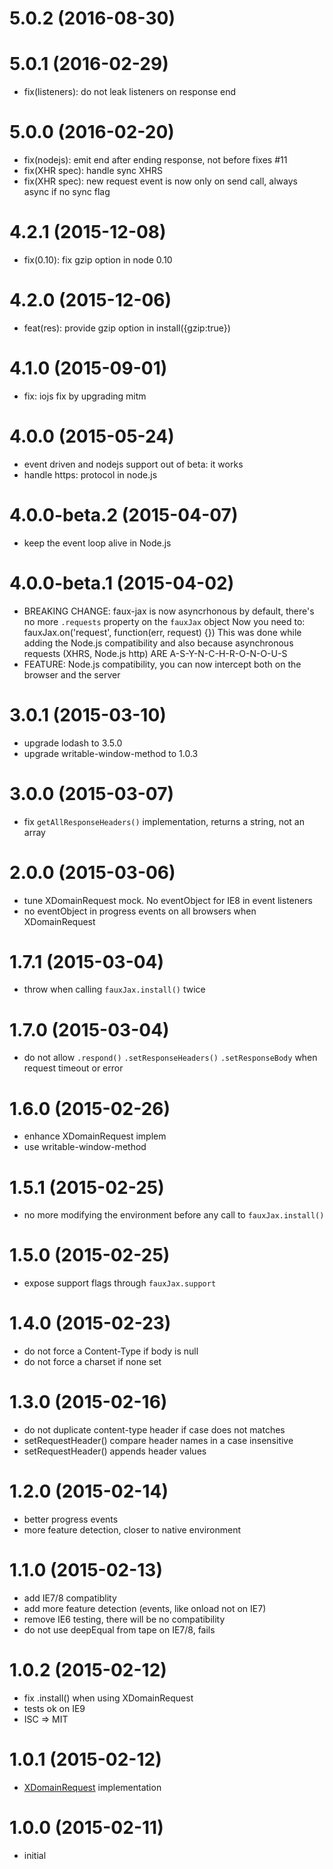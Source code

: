 # 5.0.2 (2016-08-30)

# 5.0.1 (2016-02-29)

* fix(listeners): do not leak listeners on response end

# 5.0.0 (2016-02-20)

* fix(nodejs): emit end after ending response, not before fixes #11
* fix(XHR spec): handle sync XHRS
* fix(XHR spec): new request event is now only on send call, always async if no sync flag

# 4.2.1 (2015-12-08)

  * fix(0.10): fix gzip option in node 0.10

# 4.2.0 (2015-12-06)

  * feat(res): provide gzip option in install({gzip:true})

# 4.1.0 (2015-09-01)

  * fix: iojs fix by upgrading mitm

# 4.0.0 (2015-05-24)

  * event driven and nodejs support out of beta: it works
  * handle https: protocol in node.js

# 4.0.0-beta.2 (2015-04-07)

  * keep the event loop alive in Node.js

# 4.0.0-beta.1 (2015-04-02)

  * BREAKING CHANGE: faux-jax is now asyncrhonous by default, there's no more `.requests` property on the `fauxJax` object
    Now you need to: fauxJax.on('request', function(err, request) {})
    This was done while adding the Node.js compatibility and also because asynchronous requests (XHRS, Node.js http) ARE A-S-Y-N-C-H-R-O-N-O-U-S
  * FEATURE: Node.js compatibility, you can now intercept both on the browser and the server

# 3.0.1 (2015-03-10)

  * upgrade lodash to 3.5.0
  * upgrade writable-window-method to 1.0.3

# 3.0.0 (2015-03-07)

  * fix `getAllResponseHeaders()` implementation, returns a string, not an array

# 2.0.0 (2015-03-06)

  * tune XDomainRequest mock. No eventObject for IE8 in event listeners
  * no eventObject in progress events on all browsers when XDomainRequest

# 1.7.1 (2015-03-04)

  * throw when calling `fauxJax.install()` twice

# 1.7.0 (2015-03-04)

  * do not allow `.respond()` `.setResponseHeaders()` `.setResponseBody` when request timeout or error

# 1.6.0 (2015-02-26)

  * enhance XDomainRequest implem
  * use writable-window-method

# 1.5.1 (2015-02-25)

  * no more modifying the environment before any call to `fauxJax.install()`

# 1.5.0 (2015-02-25)

  * expose support flags through `fauxJax.support`

# 1.4.0 (2015-02-23)

  * do not force a Content-Type if body is null
  * do not force a charset if none set

# 1.3.0 (2015-02-16)

  * do not duplicate content-type header if case does not matches
  * setRequestHeader() compare header names in a case insensitive
  * setRequestHeader() appends header values

# 1.2.0 (2015-02-14)

  * better progress events
  * more feature detection, closer to native environment

# 1.1.0 (2015-02-13)

  * add IE7/8 compatiblity
  * add more feature detection (events, like onload not on IE7)
  * remove IE6 testing, there will be no compatibility
  * do not use deepEqual from tape on IE7/8, fails

# 1.0.2 (2015-02-12)

  * fix .install() when using XDomainRequest
  * tests ok on IE9
  * ISC => MIT

# 1.0.1 (2015-02-12)

  * [XDomainRequest](https://msdn.microsoft.com/en-us/library/ie/cc288060(v=vs.85).aspx) implementation

# 1.0.0 (2015-02-11)

  * initial

